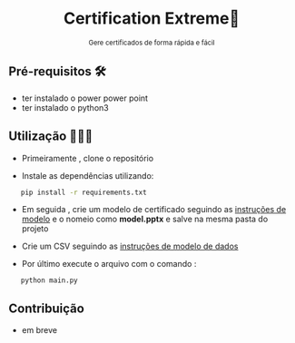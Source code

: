 <div style="text-align:center">

# Certification Extreme📜

 <small>Gere certificados de forma rápida e fácil</small>

 </div>


## Pré-requisitos 🛠️
- ter instalado o power power point
- ter instalado o python3

## Utilização 👨🏻‍💻
 - Primeiramente , clone o repositório

 - Instale as dependências utilizando:

 ``` bash
    pip install -r requirements.txt
 ```

 - Em seguida , crie um modelo de certificado seguindo as <a href="docs/dados.md">instruções de modelo</a> e o nomeio como **model.pptx** e salve na mesma pasta do projeto


 - Crie um CSV seguindo as <a href="docs/dados.md">instruções de modelo de dados</a>

 - Por último execute o arquivo com o comando :
 ```
    python main.py
 ```


 ## Contribuição

 - em breve